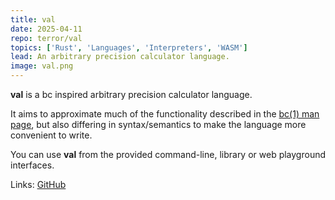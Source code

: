```yaml
---
title: val
date: 2025-04-11
repo: terror/val
topics: ['Rust', 'Languages', 'Interpreters', 'WASM']
lead: An arbitrary precision calculator language.
image: val.png
---
```


**val** is a bc inspired arbitrary precision calculator language.

It aims to approximate much of the functionality described in the
[bc(1) man page](https://linux.die.net/man/1/bc), but also differing in
syntax/semantics to make the language more convenient to write.

You can use **val** from the provided command-line, library or web playground
interfaces.

Links: [GitHub](https://github.com/terror/val)
